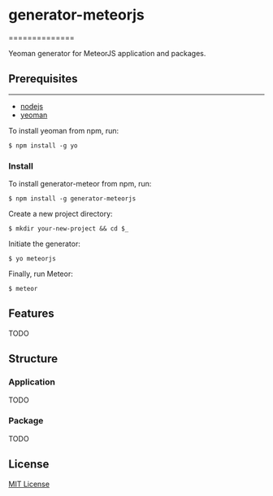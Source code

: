 # generator-meteorjs
==============

Yeoman generator for MeteorJS application and packages.

## Prerequisites
----------------

* [nodejs](http://nodejs.com)
* [yeoman](http://yeoman.io)

To install yeoman from npm, run:

```
$ npm install -g yo
```

### Install

To install generator-meteor from npm, run:

```
$ npm install -g generator-meteorjs
```

Create a new project directory:

```
$ mkdir your-new-project && cd $_
```

Initiate the generator:

```
$ yo meteorjs
```

Finally, run Meteor:

```
$ meteor
```

## Features

TODO

## Structure

### Application

TODO

### Package

TODO

## License

[MIT License](http://en.wikipedia.org/wiki/MIT_License)
